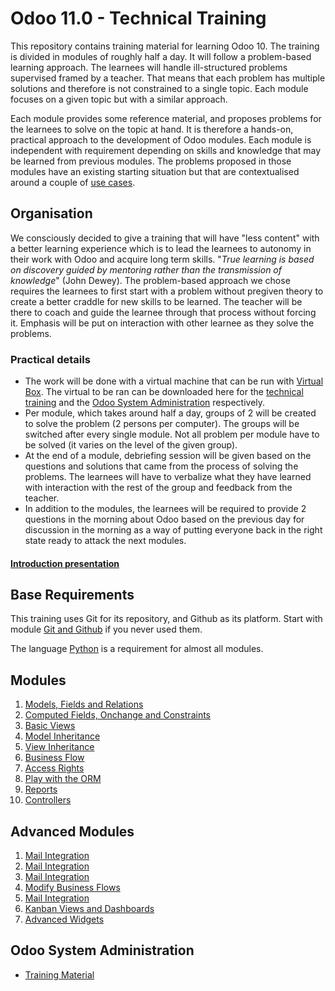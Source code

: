 # Odoo 11.0 - Technical Training

This repository contains training material for learning Odoo 10. The training is divided in modules of roughly half a day. It will follow a problem-based learning approach. The learnees will handle ill-structured problems supervised framed by a teacher. That means that each problem has multiple solutions and therefore is not constrained to a single topic. Each module focuses on a given topic but with a similar approach.

Each module provides some reference material, and proposes problems for the learnees to solve on the topic at hand.
It is therefore a hands-on, practical approach to the development of Odoo modules. Each module is independent with requirement depending on skills and knowledge that may be learned from previous modules. The problems proposed in those modules have an existing starting situation but that are contextualised around a couple of [use cases](docs/use-case.md).

## Organisation

We consciously decided to give a training that will have "less content" with a better learning experience which is to lead the learnees to autonomy in their work with Odoo and acquire long term skills. "*True learning is based on discovery guided by mentoring rather than the transmission of knowledge*" (John Dewey). The problem-based approach we chose requires the learnees to first start with a problem without pregiven theory to create a better craddle for new skills to be learned. The teacher will be there to coach and guide the learnee through that process without forcing it. Emphasis will be put on interaction with other learnee as they solve the problems. 

### Practical details

* The work will be done with a virtual machine that can be run with [Virtual Box](https://www.virtualbox.org/). The virtual to be ran can be downloaded here for the [technical training](http://download.odoo.com/internal/VM-techtraining.zip) and the [Odoo System Administration](http://download.odoo.com/internal/sysadmin-training-vms.zip) respectively.
* Per module, which takes around half a day, groups of 2 will be created to solve the problem (2 persons per computer). The groups will be switched after every single module. Not all problem per module have to be solved (it varies on the level of the given group).
* At the end of a module, debriefing session will be given based on the questions and solutions that came from the process of solving the problems. The learnees will have to verbalize what they have learned with interaction with the rest of the group and feedback from the teacher.
* In addition to the modules, the learnees will be required to provide 2 questions in the morning about Odoo based on the previous day for discussion in the morning as a way of putting everyone back in the right state ready to attack the next modules.

#### [Introduction presentation](https://docs.google.com/a/odoo.com/presentation/d/1O2hd-jNtZN93-hhi_KFKgRVw90Yfdow6Su7YHF6oc_s/edit?usp=sharing)

## Base Requirements

This training uses Git for its repository, and Github as its platform.
Start with module [Git and Github](00-git) if you never used them.

The language [Python](https://www.python.org/) is a requirement for almost all modules.


## Modules

1. [Models, Fields and Relations](01-models)
1. [Computed Fields, Onchange and Constraints](02-fields)
1. [Basic Views](03-views)
1. [Model Inheritance](04-model-inheritance)
1. [View Inheritance](05-view-inheritance)
1. [Business Flow](06-business-flow)
1. [Access Rights](08-access-right)
1. [Play with the ORM](09-orm)
1. [Reports](10-reports)
1. [Controllers](11-controller)


## Advanced Modules

1. [Mail Integration](15-widgets)
1. [Mail Integration](16-advanced-customization)
1. [Mail Integration](17-creating-views)
1. [Modify Business Flows](19-modify-business-flow)
1. [Mail Integration](25-mail-integration)
1. [Kanban Views and Dashboards](26-kanban-dashboard)
1. [Advanced Widgets](27-widgets)


## Odoo System Administration

* [Training Material](99-sysadmin)
